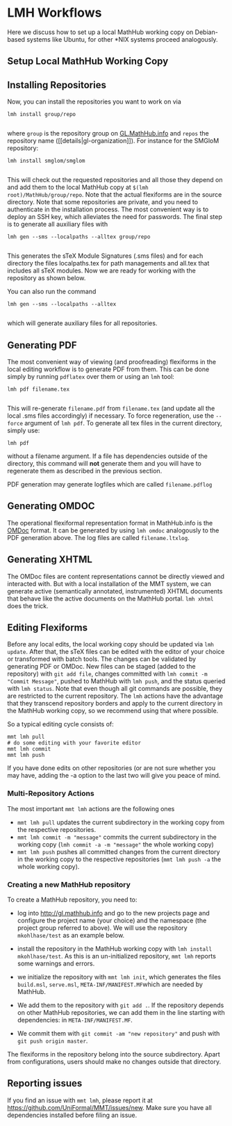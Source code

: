 # LMH Workflows

Here we discuss how to set up a local MathHub working copy on
Debian-based systems like Ubuntu, for other \*NIX systems proceed
analogously.

## Setup Local MathHub Working Copy

 ## Installing Repositories

Now, you can install the repositories you want to work on via

<div>

``` 
lmh install group/repo
      
```

</div>

where `group` is the repository group on [GL.MathHub.info](http://GL.MathHub.info) and `repos` the repository
name ([[details|gl-organization]]). For instance for the SMGloM repository:

<div>

``` 
lmh install smglom/smglom
      
```

</div>

This will check out the requested repositories and all those they depend
on and add them to the local MathHub copy at `$(lmh
root)/MathHub/group/repo`. Note that the actual flexiforms are in the
source directory. Note that some repositories are private, and you need
to authenticate in the installation process. The most convenient way is
to deploy an SSH key, which alleviates the need for passwords. The final
step is to generate all auxiliary files with

<div>

``` 
lmh gen --sms --localpaths --alltex group/repo
      
```

</div>

This generates the sTeX Module Signatures (.sms files) and for each
directory the files localpaths.tex for path managements and all.tex that
includes all sTeX modules. Now we are ready for working with the
repository as shown below.

You can also run the command

<div>

``` 
lmh gen --sms --localpaths --alltex
      
```

</div>

which will generate auxiliary files for all repositories.

## Generating PDF

The most convenient way of viewing (and proofreading) flexiforms in the
local editing workflow is to generate PDF from them. This can be done
simply by running `pdflatex` over them or using an `lmh` tool:

<div>

``` 
lmh pdf filename.tex
      
```

</div>

This will re-generate `filename.pdf` from `filename.tex` (and update all
the local .sms files accordingly) if necessary. To force regeneration,
use the `--force` argument of `lmh pdf`. To generate all tex files in
the current directory, simply use:

<div>

    lmh pdf

</div>

without a filename argument. If a file has dependencies outside of the
directory, this command will **not** generate them and you will have to
regenerate them as described in the previous section.

PDF generation may generate logfiles which are called `filename.pdflog`

## Generating OMDOC

The operational flexiformal representation format in MathHub.info is the
[OMDoc](https://trac.omdoc.org/OMDoc) format. It can be generated by
using `lmh omdoc` analogously to the PDF generation above. The log files
are called `filename.ltxlog`.

## Generating XHTML

The OMDoc files are content representations cannot be directly viewed
and interacted with. But with a local installation of the MMT system, we
can generate active (semantically annotated, instrumented) XHTML
documents that behave like the active documents on the MathHub portal.
`lmh xhtml` does the trick.

## Editing Flexiforms

Before any local edits, the local working copy should be updated via
`lmh update`. After that, the sTeX files can be edited with the editor
of your choice or transformed with batch tools. The changes can be
validated by generating PDF or OMDoc. New files can be staged (added to
the repository) with `git add file`, changes committed with `lmh commit
-m "Commit Message"`, pushed to MathHub with `lmh push`, and the status
queried with `lmh status`. Note that even though all git commands are
possible, they are restricted to the current repository. The `lmh`
actions have the advantage that they transcend repository borders and
apply to the current directory in the MathHub working copy, so we
recommend using that where possible.

So a typical editing cycle consists of:

    mmt lmh pull
    # do some editing with your favorite editor
    mmt lmh commit
    mmt lmh push

If you have done edits on other repositories (or are not sure whether
you may have, adding the -a option to the last two will give you peace
of mind.

### Multi-Repository Actions

The most important `mmt lmh` actions are the following ones

  - `mmt lmh pull` updates the current subdirectory in the working copy
    from the respective repositories. 
  - `mmt lmh commit -m "message"` commits the current subdirectory in the
    working copy (`lmh commit -a -m "message"` the whole working copy)
  - `mmt lmh push` pushes all committed changes from the current directory
    in the working copy to the respective repositories (`mmt lmh push -a`
    the whole working copy).

### Creating a new MathHub repository

To create a MathHub repository, you need to:

  - log into <http://gl.mathhub.info> and go to the new projects page
    and configure the project name (your choice) and the namespace (the
    project group referred to above). We will use the repository
    `mkohlhase/test` as an example below.

  - install the repository in the MathHub working copy with `lmh install
    mkohlhase/test`. As this is an un-initialized repository, `mmt lmh`
    reports some warnings and errors.

  - we initialize the repository with `mmt lmh init`, which generates the
    files `build.msl`, `serve.msl`, `META-INF/MANIFEST.MF`which are needed
    by MathHub. 

  - We add them to the repository with `git add .`. If the repository depends on other MathHub
    repositories, we can add them in the line starting with
    dependencies: in `META-INF/MANIFEST.MF`.

  - We commit them with `git commit -am "new repository"` and push with `git push
    origin master`.

The flexiforms in the repository belong into the source subdirectory.
Apart from configurations, users should make no changes outside that
directory.

## Reporting issues

If you find an issue with `mmt lmh`, please report it at 
<https://github.com/UniFormal/MMT/issues/new>. Make sure you have all
dependencies installed before filing an issue.
